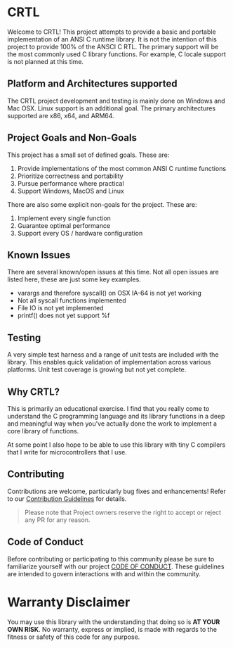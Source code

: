 # CRTL

Welcome to CRTL! This project attempts to provide a basic and portable 
implementation of an ANSI C runtime library. It is not the intention of
this project to provide 100% of the ANSCI C RTL. The primary support will
be the most commonly used C library functions. For example, C locale support
is not planned at this time.

## Platform and Architectures supported

The CRTL project development and testing is mainly done on Windows and 
Mac OSX. Linux support is an additional goal. The primary architectures 
supported are x86, x64, and ARM64.

## Project Goals and Non-Goals

This project has a small set of defined goals. These are:

1. Provide implementations of the most common ANSI C runtime functions
2. Prioritize correctness and portability
3. Pursue performance where practical
4. Support Windows, MacOS and Linux

There are also some explicit non-goals for the project. These are:

1. Implement every single function
2. Guarantee optimal performance
3. Support every OS / hardware configuration

## Known Issues

There are several known/open issues at this time. Not all open issues
are listed here, these are just some key examples.

* varargs and therefore syscall() on OSX IA-64 is not yet working
* Not all syscall functions implemented
* File IO is not yet implemented
* printf() does not yet support %f

## Testing

A very simple test harness and a range of unit tests are included with the 
library. This enables quick validation of implementation across various 
platforms. Unit test coverage is growing but not yet complete.

## Why CRTL?

This is primarily an educational exercise. I find that you really come to
understand the C programming language and its library functions in a deep
and meaningful way when you've actually done the work to implement a core 
library of functions.

At some point I also hope to be able to use this library with tiny C 
compilers that I write for microcontrollers that I use.

## Contributing

Contributions are welcome, particularly bug fixes and enhancements!
Refer to our [Contribution Guidelines](https://github.com/mseminatore/crtl/blob/master/CONTRIBUTING.md) for details.

> Please note that Project owners reserve the right to accept or reject any PR
> for any reason.

## Code of Conduct

Before contributing or participating to this community please be sure to 
familiarize yourself with our project 
[CODE OF CONDUCT](https://github.com/mseminatore/crtl/blob/master/CODE_OF_CONDUCT.md). 
These guidelines are intended to govern interactions with and within the community.

# Warranty Disclaimer

You may use this library with the understanding that doing so is 
**AT YOUR OWN RISK**. No warranty, express or implied, is made with regards 
to the fitness or safety of this code for any purpose.
